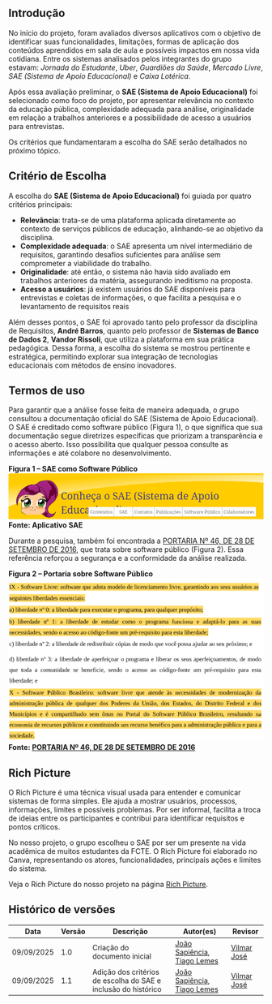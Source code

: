 ## Introdução

No início do projeto, foram avaliados diversos aplicativos com o objetivo de identificar suas funcionalidades, limitações, formas de aplicação dos conteúdos aprendidos em sala de aula e possíveis impactos em nossa vida cotidiana. Entre os sistemas analisados pelos integrantes do grupo estavam: *Jornada do Estudante*, *Uber*, *Guardiões da Saúde*, *Mercado Livre*, *SAE (Sistema de Apoio Educacional)* e *Caixa Lotérica*.

Após essa avaliação preliminar, o **SAE (Sistema de Apoio Educacional)** foi selecionado como foco do projeto, por apresentar relevância no contexto da educação pública, complexidade adequada para análise, originalidade em relação a trabalhos anteriores e a possibilidade de acesso a usuários para entrevistas.  

Os critérios que fundamentaram a escolha do SAE serão detalhados no próximo tópico.


## Critério de Escolha

A escolha do **SAE (Sistema de Apoio Educacional)** foi guiada por quatro critérios principais:

- **Relevância**: trata-se de uma plataforma aplicada diretamente ao contexto de serviços públicos de educação, alinhando-se ao objetivo da disciplina.  
- **Complexidade adequada**: o SAE apresenta um nível intermediário de requisitos, garantindo desafios suficientes para análise sem comprometer a viabilidade do trabalho.  
- **Originalidade**: até então, o sistema não havia sido avaliado em trabalhos anteriores da matéria, assegurando ineditismo na proposta.  
- **Acesso a usuários**: já existem usuários do SAE disponíveis para entrevistas e coletas de informações, o que facilita a pesquisa e o levantamento de requisitos reais

Além desses pontos, o SAE foi aprovado tanto pelo professor da disciplina de Requisitos, **André Barros**, quanto pelo professor de **Sistemas de Banco de Dados 2**, **Vandor Rissoli**, que utiliza a plataforma em sua prática pedagógica. Dessa forma, a escolha do sistema se mostrou pertinente e estratégica, permitindo explorar sua integração de tecnologias educacionais com métodos de ensino inovadores.

## Termos de uso 
Para garantir que a análise fosse feita de maneira adequada, o grupo consultou a documentação oficial do SAE (Sistema de Apoio Educacional). O SAE é creditado como software público (Figura 1), o que significa que sua documentação segue diretrizes específicas que priorizam a transparência e o acesso aberto. Isso possibilita que qualquer pessoa consulte as informações e até colabore no desenvolvimento.

**Figura 1 – SAE como Software Público**
![SAE](../imagens/termoUso/SAEsoftwarePublico.png)  
**Fonte: Aplicativo SAE**

Durante a pesquisa, também foi encontrada a [PORTARIA Nº 46, DE 28 DE SETEMBRO DE 2016](../imagens/PORTARIA_N__46__DE_28_DE_SETEMBRO_DE_2016-1.pdf), que trata sobre software público (Figura 2). Essa referência reforçou a segurança e a conformidade da análise realizada.

**Figura 2 – Portaria sobre Software Público**
![Portaria Software Público](../imagens/termoUso/portariaSoftwarePublico.png)  
**Fonte: [PORTARIA Nº 46, DE 28 DE SETEMBRO DE 2016](../imagens/PORTARIA_N__46__DE_28_DE_SETEMBRO_DE_2016-1.pdf)**

## Rich Picture
O Rich Picture é uma técnica visual usada para entender e comunicar sistemas de forma simples. Ele ajuda a mostrar usuários, processos, informações, limites e possíveis problemas. Por ser informal, facilita a troca de ideias entre os participantes e contribui para identificar requisitos e pontos críticos.

No nosso projeto, o grupo escolheu o SAE por ser um presente na vida acadêmica de muitos estudantes da FCTE. O Rich Picture foi elaborado no Canva, representando os atores, funcionalidades, principais ações e limites do sistema.

Veja o Rich Picture do nosso projeto na página [Rich Picture](../Rich-picture/richpicture.md). 

## Histórico de versões

| Data       | Versão | Descrição                                                        | Autor(es)                       | Revisor |
|------------|--------|------------------------------------------------------------------|---------------------------------|---------|
| 09/09/2025 | 1.0    | Criação do documento inicial                                     | [João Sapiência]((https://github.com/JoaoSapiencia)), [Tiago Lemes](https://github.com/TiagoTeixeira-2005)     | [Vilmar José](https://github.com/VilmarFagundes)
| 09/09/2025 | 1.1    | Adição dos critérios de escolha do SAE e inclusão do histórico   | [João Sapiência]((https://github.com/JoaoSapiencia)), [Tiago Lemes](https://github.com/TiagoTeixeira-2005)     | [Vilmar José](https://github.com/VilmarFagundes)

